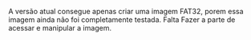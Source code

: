 A versão atual consegue apenas criar uma imagem FAT32, porem essa imagem ainda não foi completamente testada.
Falta Fazer a parte de acessar e manipular a imagem.
